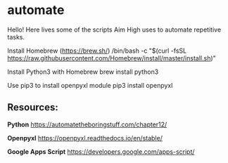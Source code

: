 # automate
Hello! Here lives some of the scripts Aim High uses to automate repetitive tasks.

Install Homebrew (https://brew.sh/)
/bin/bash -c "$(curl -fsSL https://raw.githubusercontent.com/Homebrew/install/master/install.sh)"

Install Python3 with Homebrew
brew install python3

Use pip3 to install openpyxl module
pip3 install openpyxl

## Resources:

__Python__
https://automatetheboringstuff.com/chapter12/

__Openpyxl__
https://openpyxl.readthedocs.io/en/stable/

__Google Apps Script__
https://developers.google.com/apps-script/
